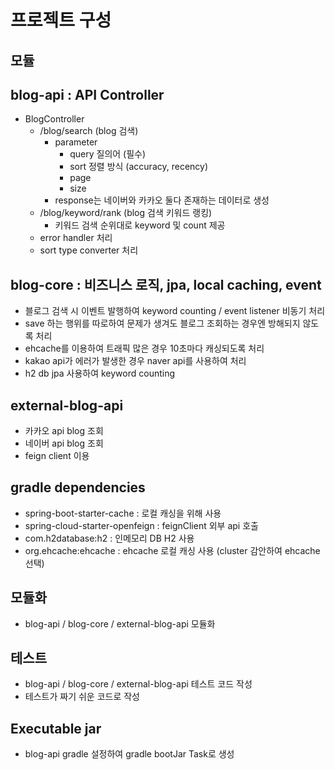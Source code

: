 # 프로젝트 구성
## 모듈
## blog-api : API Controller
  - BlogController
    - /blog/search (blog 검색)
      - parameter 
        - query 질의어 (필수) 
        - sort 정렬 방식 (accuracy, recency)
        - page
        - size
      - response는 네이버와 카카오 둘다 존재하는 데이터로 생성
    - /blog/keyword/rank (blog 검색 키워드 랭킹)
      - 키워드 검색 순위대로 keyword 및 count 제공 
    - error handler 처리
    - sort type converter 처리
    

## blog-core : 비즈니스 로직, jpa, local caching, event
  - 블로그 검색 시 이벤트 발행하여 keyword counting / event listener 비동기 처리
  - save 하는 행위를 따로하여 문제가 생겨도 블로그 조회하는 경우엔 방해되지 않도록 처리 
  - ehcache를 이용하여 트래픽 많은 경우 10초마다 캐싱되도록 처리
  - kakao api가 에러가 발생한 경우 naver api를 사용하여 처리
  - h2 db jpa 사용하여 keyword counting

## external-blog-api
  - 카카오 api blog 조회 
  - 네이버 api blog 조회
  - feign client 이용


## gradle dependencies
- spring-boot-starter-cache : 로컬 캐싱을 위해 사용 
- spring-cloud-starter-openfeign : feignClient 외부 api 호출
- com.h2database:h2 : 인메모리 DB H2 사용
- org.ehcache:ehcache : ehcache 로컬 캐싱 사용 (cluster 감안하여 ehcache 선택)

## 모듈화
- blog-api / blog-core / external-blog-api 모듈화

## 테스트
- blog-api / blog-core / external-blog-api 테스트 코드 작성
- 테스트가 짜기 쉬운 코드로 작성

## Executable jar
- blog-api gradle 설정하여 gradle bootJar Task로 생성
